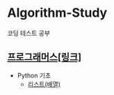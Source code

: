 # Algorithm-Study
코딩 테스트 공부


## [프로그래머스](https://github.com/Hyeji-Jo/Algorithm-Study/tree/main/%08Programmers)[[링크]](https://programmers.co.kr/)  
- Python 기초  
  - [리스트(배열)](https://github.com/Hyeji-Jo/Algorithm-Study/tree/fa9f3c4e586bebff91c983b6d14fc97374f476cd/%08Programmers/Python%20%EA%B8%B0%EC%B4%88/%EB%A6%AC%EC%8A%A4%ED%8A%B8(%EB%B0%B0%EC%97%B4))  
